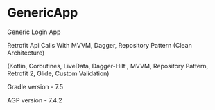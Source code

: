 # GenericApp
Generic Login App

Retrofit Api Calls With MVVM, Dagger, Repository Pattern (Clean Architecture)

(Kotlin, Coroutines, LiveData, 
Dagger-Hilt , MVVM, Repository Pattern,
Retrofit 2, Glide, Custom Validation)

Gradle version - 7.5

AGP version - 7.4.2




